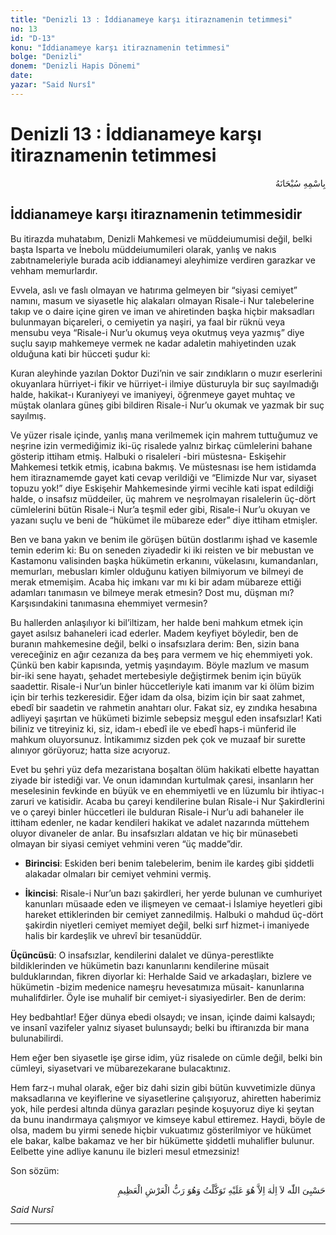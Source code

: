 ```yaml
---
title: "Denizli 13 : İddianameye karşı itiraznamenin tetimmesi"
no: 13
id: "D-13"
konu: "İddianameye karşı itiraznamenin tetimmesi"
bolge: "Denizli"
donem: "Denizli Hapis Dönemi"
date: 
yazar: "Said Nursî"
---
```


# Denizli 13 : İddianameye karşı itiraznamenin tetimmesi

<p class="arabic" dir="rtl" title="Meal: “Her türlü noksan sıfatlardan yüce olan Allah’ın adıyla.”">بِاسْمِهِ سُبْحَانَهُ</p>

## İddianameye karşı itiraznamenin tetimmesidir

Bu itirazda muhatabım, Denizli Mahkemesi ve müddeiumumisi değil, belki başta Isparta ve İnebolu müddeiumumileri olarak, yanlış ve nakıs zabıtnameleriyle burada acib iddianameyi aleyhimize verdiren garazkar ve vehham memurlardır.

Evvela, aslı ve faslı olmayan ve hatırıma gelmeyen bir “siyasi cemiyet” namını, masum ve siyasetle hiç alakaları olmayan Risale-i Nur talebelerine takıp ve o daire içine giren ve iman ve ahiretinden başka hiçbir maksadları bulunmayan biçareleri, o cemiyetin ya naşiri, ya faal bir rüknü veya mensubu veya “Risale-i Nur’u okumuş veya okutmuş veya yazmış” diye suçlu sayıp mahkemeye vermek ne kadar adaletin mahiyetinden uzak olduğuna kati bir hücceti şudur ki:

Kuran aleyhinde yazılan Doktor Duzi’nin ve sair zındıkların o muzır eserlerini okuyanlara hürriyet-i fikir ve hürriyet-i ilmiye düsturuyla bir suç sayılmadığı halde, hakikat-ı Kuraniyeyi ve imaniyeyi, öğrenmeye gayet muhtaç ve müştak olanlara güneş gibi bildiren Risale-i Nur’u okumak ve yazmak bir suç sayılmış.

Ve yüzer risale içinde, yanlış mana verilmemek için mahrem tuttuğumuz ve neşrine izin vermediğimiz iki-üç risalede yalnız birkaç cümlelerini bahane gösterip ittiham etmiş. Halbuki o risaleleri -biri müstesna- Eskişehir Mahkemesi tetkik etmiş, icabına bakmış. Ve müstesnası ise hem istidamda hem itiraznamemde gayet kati cevap verildiği ve “Elimizde Nur var, siyaset topuzu yok!” diye Eskişehir Mahkemesinde yirmi vecihle kati ispat edildiği halde, o insafsız müddeiler, üç mahrem ve neşrolmayan risalelerin üç-dört cümlelerini bütün Risale-i Nur’a teşmil eder gibi, Risale-i Nur’u okuyan ve yazanı suçlu ve beni de “hükümet ile mübareze eder” diye ittiham etmişler.

Ben ve bana yakın ve benim ile görüşen bütün dostlarımı işhad ve kasemle temin ederim ki: Bu on seneden ziyadedir ki iki reisten ve bir mebustan ve Kastamonu valisinden başka hükümetin erkanını, vükelasını, kumandanları, memurları, mebusları kimler olduğunu katiyen bilmiyorum ve bilmeyi de merak etmemişim. Acaba hiç imkanı var mı ki bir adam mübareze ettiği adamları tanımasın ve bilmeye merak etmesin? Dost mu, düşman mı? Karşısındakini tanımasına ehemmiyet vermesin?

Bu hallerden anlaşılıyor ki bil’iltizam, her halde beni mahkum etmek için gayet asılsız bahaneleri icad ederler. Madem keyfiyet böyledir, ben de buranın mahkemesine değil, belki o insafsızlara derim: Ben, sizin bana vereceğiniz en ağır cezanıza da beş para vermem ve hiç ehemmiyeti yok. Çünkü ben kabir kapısında, yetmiş yaşındayım. Böyle mazlum ve masum bir-iki sene hayatı, şehadet mertebesiyle değiştirmek benim için büyük saadettir. Risale-i Nur’un binler hüccetleriyle kati imanım var ki ölüm bizim için bir terhis tezkeresidir. Eğer idam da olsa, bizim için bir saat zahmet, ebedî bir saadetin ve rahmetin anahtarı olur. Fakat siz, ey zındıka hesabına adliyeyi şaşırtan ve hükümeti bizimle sebepsiz meşgul eden insafsızlar! Kati biliniz ve titreyiniz ki, siz, idam-ı ebedî ile ve ebedî haps-i münferid ile mahkum oluyorsunuz. İntikamımız sizden pek çok ve muzaaf bir surette alınıyor görüyoruz; hatta size acıyoruz.

Evet bu şehri yüz defa mezaristana boşaltan ölüm hakikati elbette hayattan ziyade bir istediği var. Ve onun idamından kurtulmak çaresi, insanların her meselesinin fevkinde en büyük ve en ehemmiyetli ve en lüzumlu bir ihtiyac-ı zaruri ve katisidir. Acaba bu çareyi kendilerine bulan Risale-i Nur Şakirdlerini ve o çareyi binler hüccetleri ile bulduran Risale-i Nur’u adi bahaneler ile ittiham edenler, ne kadar kendileri hakikat ve adalet nazarında müttehem oluyor divaneler de anlar. Bu insafsızları aldatan ve hiç bir münasebeti olmayan bir siyasi cemiyet vehmini veren “üç madde”dir.

- **Birincisi**: Eskiden beri benim talebelerim, benim ile kardeş gibi şiddetli alakadar olmaları bir cemiyet vehmini vermiş.

- **İkincisi**: Risale-i Nur’un bazı şakirdleri, her yerde bulunan ve cumhuriyet kanunları müsaade eden ve ilişmeyen ve cemaat-i İslamiye heyetleri gibi hareket ettiklerinden bir cemiyet zannedilmiş. Halbuki o mahdud üç-dört şakirdin niyetleri cemiyet memiyet değil, belki sırf hizmet-i imaniyede halis bir kardeşlik ve uhrevî bir tesanüddür.

**Üçüncüsü**: O insafsızlar, kendilerini dalalet ve dünya-perestlikte bildiklerinden ve hükümetin bazı kanunlarını kendilerine müsait bulduklarından, fikren diyorlar ki: Herhalde Said ve arkadaşları, bizlere ve hükümetin -bizim medenice nameşru hevesatımıza müsait- kanunlarına muhalifdirler. Öyle ise muhalif bir cemiyet-i siyasiyedirler. Ben de derim:

Hey bedbahtlar! Eğer dünya ebedi olsaydı; ve insan, içinde daimi kalsaydı; ve insanî vazifeler yalnız siyaset bulunsaydı; belki bu iftiranızda bir mana bulunabilirdi.

Hem eğer ben siyasetle işe girse idim, yüz risalede on cümle değil, belki bin cümleyi, siyasetvari ve mübarezekarane bulacaktınız.

Hem farz-ı muhal olarak, eğer biz dahi sizin gibi bütün kuvvetimizle dünya maksadlarına ve keyiflerine ve siyasetlerine çalışıyoruz, ahiretten haberimiz yok, hile perdesi altında dünya garazları peşinde koşuyoruz diye ki şeytan da bunu inandırmaya çalışmıyor ve kimseye kabul ettiremez. Haydi, böyle de olsa, madem bu yirmi senede hiçbir vukuatımız gösterilmiyor ve hükümet ele bakar, kalbe bakamaz ve her bir hükümette şiddetli muhalifler bulunur. Eelbette yine adliye kanunu ile bizleri mesul etmezsiniz!

Son sözüm:

<p class="arabic" dir="rtl" title="Meal: “Bana Allah yeter. Ondan başka hiçbir ilah yoktur. Ben ancak Ona tevekkül ettim. O, yüce Arşın sahibidir.” [Tevbe Sûresi, 9:129]">حَسْبِىَ اللّٰه لاَ اِلٰهَ اِلاَّ هُوَ عَلَيْهِ تَوَكَّلْتُ وَهُوَ رَبُّ الْعَرْشِ الْعَظِيمِ</p>

*Said Nursî*

***

